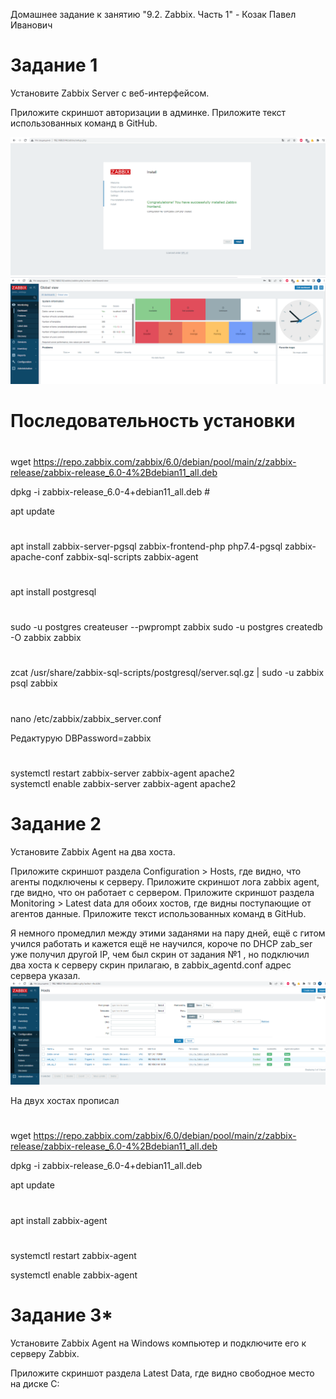 Домашнее задание к занятию "9.2. Zabbix. Часть 1" - Козак Павел Иванович

# Задание 1
Установите Zabbix Server с веб-интерфейсом.

Приложите скриншот авторизации в админке. Приложите текст использованных команд в GitHub.

![alt text](https://github.com/KozakPI/png/blob/main/zabbix.png)
![alt text](https://github.com/KozakPI/png/blob/main/zabbix_1.png)

# Последовательность установки

#
wget https://repo.zabbix.com/zabbix/6.0/debian/pool/main/z/zabbix-release/zabbix-release_6.0-4%2Bdebian11_all.deb

dpkg -i zabbix-release_6.0-4+debian11_all.deb #

apt update
#
apt install zabbix-server-pgsql zabbix-frontend-php php7.4-pgsql zabbix-apache-conf zabbix-sql-scripts zabbix-agent
#
apt install postgresql
#
 sudo -u postgres createuser --pwprompt zabbix
 sudo -u postgres createdb -O zabbix zabbix
#
zcat /usr/share/zabbix-sql-scripts/postgresql/server.sql.gz | sudo -u zabbix psql zabbix
#
nano /etc/zabbix/zabbix_server.conf

Редактурую DBPassword=zabbix
#
systemctl restart zabbix-server zabbix-agent apache2  
systemctl enable zabbix-server zabbix-agent apache2
#



# Задание 2

Установите Zabbix Agent на два хоста.

Приложите скриншот раздела Configuration > Hosts, где видно, что агенты подключены к серверу. Приложите скриншот лога zabbix agent, где видно, что он работает с сервером. Приложите скриншот раздела Monitoring > Latest data для обоих хостов, где видны поступающие от агентов данные. Приложите текст использованных команд в GitHub.

Я немного промедлил между этими заданями на пару дней, ещё с гитом учился работать и кажется ещё не научился, короче по DHCP zab_ser уже получил другой IP, чем был скрин от задания №1 , но подключил два хоста к серверу скрин прилагаю, в zabbix_agentd.conf адрес сервера указал.
![alt text](https://github.com/KozakPI/png/blob/main/zabbix2_1.png)

На двух хостах прописал 
#
wget https://repo.zabbix.com/zabbix/6.0/debian/pool/main/z/zabbix-release/zabbix-release_6.0-4%2Bdebian11_all.deb

dpkg -i zabbix-release_6.0-4+debian11_all.deb

apt update
#
apt install zabbix-agent
#
systemctl restart zabbix-agent 

systemctl enable zabbix-agent
#


# Задание 3*
Установите Zabbix Agent на Windows компьютер и подключите его к серверу Zabbix.

Приложите скриншот раздела Latest Data, где видно свободное место на диске C:

